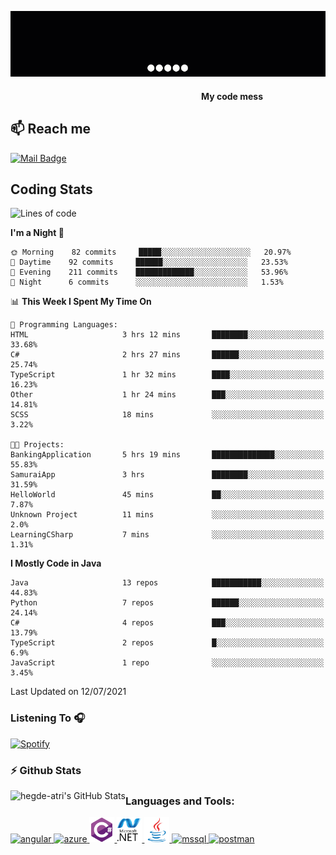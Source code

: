 ![](https://github.com/hegde-atri/hegde-atri/blob/main/ezgif.com-gif-maker.gif)
#### &nbsp;&nbsp;&nbsp;&nbsp;&nbsp;&nbsp;&nbsp;&nbsp;&nbsp;&nbsp;&nbsp;&nbsp;&nbsp;&nbsp;&nbsp;&nbsp;&nbsp;&nbsp;&nbsp;&nbsp;&nbsp;&nbsp;&nbsp;&nbsp;&nbsp;&nbsp;&nbsp;&nbsp;&nbsp;&nbsp;&nbsp;&nbsp;&nbsp;&nbsp;&nbsp;&nbsp;&nbsp;&nbsp;&nbsp;&nbsp;&nbsp;&nbsp;&nbsp;&nbsp;&nbsp;&nbsp;&nbsp;&nbsp;&nbsp;&nbsp;&nbsp;&nbsp;&nbsp;&nbsp;&nbsp;&nbsp;&nbsp;&nbsp;&nbsp;&nbsp;&nbsp;&nbsp;&nbsp;&nbsp;&nbsp;&nbsp;&nbsp;&nbsp;&nbsp;&nbsp;&nbsp;&nbsp;&nbsp;&nbsp;&nbsp;&nbsp;&nbsp;&nbsp;&nbsp;&nbsp;&nbsp;&nbsp;&nbsp;&nbsp;&nbsp;&nbsp;&nbsp;&nbsp;&nbsp;&nbsp;&nbsp; My code mess



## 📫 Reach me
[![Mail Badge](https://img.shields.io/badge/-hegde_atri-c0392b?style=flat&labelColor=c0392b&logo=gmail&logoColor=white)](mailto:dev.hegdeatri@gmail.com)

## Coding Stats

<!--START_SECTION:waka-->
![Lines of code](https://img.shields.io/badge/From%20Hello%20World%20I%27ve%20Written-588810%20lines%20of%20code-blue)

**I'm a Night 🦉** 

```text
🌞 Morning    82 commits     █████░░░░░░░░░░░░░░░░░░░░   20.97% 
🌆 Daytime    92 commits     ██████░░░░░░░░░░░░░░░░░░░   23.53% 
🌃 Evening    211 commits    █████████████░░░░░░░░░░░░   53.96% 
🌙 Night      6 commits      ░░░░░░░░░░░░░░░░░░░░░░░░░   1.53%

```


📊 **This Week I Spent My Time On** 

```text
💬 Programming Languages: 
HTML                     3 hrs 12 mins       ████████░░░░░░░░░░░░░░░░░   33.68% 
C#                       2 hrs 27 mins       ██████░░░░░░░░░░░░░░░░░░░   25.74% 
TypeScript               1 hr 32 mins        ████░░░░░░░░░░░░░░░░░░░░░   16.23% 
Other                    1 hr 24 mins        ███░░░░░░░░░░░░░░░░░░░░░░   14.81% 
SCSS                     18 mins             ░░░░░░░░░░░░░░░░░░░░░░░░░   3.22%

🐱‍💻 Projects: 
BankingApplication       5 hrs 19 mins       ██████████████░░░░░░░░░░░   55.83% 
SamuraiApp               3 hrs               ████████░░░░░░░░░░░░░░░░░   31.59% 
HelloWorld               45 mins             ██░░░░░░░░░░░░░░░░░░░░░░░   7.87% 
Unknown Project          11 mins             ░░░░░░░░░░░░░░░░░░░░░░░░░   2.0% 
LearningCSharp           7 mins              ░░░░░░░░░░░░░░░░░░░░░░░░░   1.31%

```

**I Mostly Code in Java** 

```text
Java                     13 repos            ███████████░░░░░░░░░░░░░░   44.83% 
Python                   7 repos             ██████░░░░░░░░░░░░░░░░░░░   24.14% 
C#                       4 repos             ███░░░░░░░░░░░░░░░░░░░░░░   13.79% 
TypeScript               2 repos             █░░░░░░░░░░░░░░░░░░░░░░░░   6.9% 
JavaScript               1 repo              ░░░░░░░░░░░░░░░░░░░░░░░░░   3.45%

```



 Last Updated on 12/07/2021
<!--END_SECTION:waka-->

### Listening To 🎧
[![Spotify](https://novatorem-hegde-atri.vercel.app/api/spotify)](https://open.spotify.com/user/hegde_atri)

### :zap: Github Stats
  <img align="left" alt="hegde-atri's GitHub Stats" src="https://github-readme-stats-hegde-atri.vercel.app/api?username=hegde-atri&show_icons=true&hide_border=true&theme=dracula" />

<h3 align="left">Languages and Tools:</h3>
<p align="left"> <a href="https://angular.io" target="_blank"> <img src="https://angular.io/assets/images/logos/angular/angular.svg" alt="angular" width="40" height="40"/> </a> <a href="https://azure.microsoft.com/en-in/" target="_blank"> <img src="https://www.vectorlogo.zone/logos/microsoft_azure/microsoft_azure-icon.svg" alt="azure" width="40" height="40"/> </a> <a href="https://www.w3schools.com/cs/" target="_blank"> <img src="https://raw.githubusercontent.com/devicons/devicon/master/icons/csharp/csharp-original.svg" alt="csharp" width="40" height="40"/> </a> <a href="https://dotnet.microsoft.com/" target="_blank"> <img src="https://raw.githubusercontent.com/devicons/devicon/master/icons/dot-net/dot-net-original-wordmark.svg" alt="dotnet" width="40" height="40"/> </a> <a href="https://www.java.com" target="_blank"> <img src="https://raw.githubusercontent.com/devicons/devicon/master/icons/java/java-original.svg" alt="java" width="40" height="40"/> </a> <a href="https://www.microsoft.com/en-us/sql-server" target="_blank"> <img src="https://www.svgrepo.com/show/303229/microsoft-sql-server-logo.svg" alt="mssql" width="40" height="40"/> </a> <a href="https://postman.com" target="_blank"> <img src="https://www.vectorlogo.zone/logos/getpostman/getpostman-icon.svg" alt="postman" width="40" height="40"/> </a> </p>
